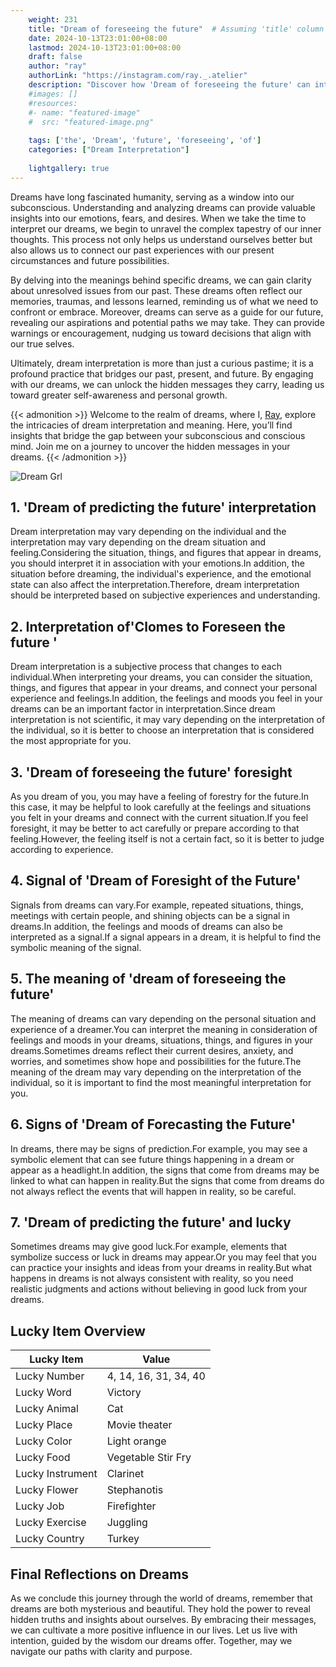 ```yaml
---
    weight: 231
    title: "Dream of foreseeing the future"  # Assuming 'title' column exists
    date: 2024-10-13T23:01:00+08:00
    lastmod: 2024-10-13T23:01:00+08:00
    draft: false
    author: "ray"
    authorLink: "https://instagram.com/ray._.atelier"
    description: "Discover how 'Dream of foreseeing the future' can interpret your future and uncover its significant meanings in your life."
    #images: []
    #resources:
    #- name: "featured-image"
    #  src: "featured-image.png"
    
    tags: ['the', 'Dream', 'future', 'foreseeing', 'of']
    categories: ["Dream Interpretation"]
    
    lightgallery: true
---
```

    
Dreams have long fascinated humanity, serving as a window into our subconscious. Understanding and analyzing dreams can provide valuable insights into our emotions, fears, and desires. When we take the time to interpret our dreams, we begin to unravel the complex tapestry of our inner thoughts. This process not only helps us understand ourselves better but also allows us to connect our past experiences with our present circumstances and future possibilities.

By delving into the meanings behind specific dreams, we can gain clarity about unresolved issues from our past. These dreams often reflect our memories, traumas, and lessons learned, reminding us of what we need to confront or embrace. Moreover, dreams can serve as a guide for our future, revealing our aspirations and potential paths we may take. They can provide warnings or encouragement, nudging us toward decisions that align with our true selves.

Ultimately, dream interpretation is more than just a curious pastime; it is a profound practice that bridges our past, present, and future. By engaging with our dreams, we can unlock the hidden messages they carry, leading us toward greater self-awareness and personal growth.

{{< admonition >}}
Welcome to the realm of dreams, where I, [Ray](https://instagram.com/ray._.atelier), explore the intricacies of dream interpretation and meaning. Here, you’ll find insights that bridge the gap between your subconscious and conscious mind. Join me on a journey to uncover the hidden messages in your dreams.
{{< /admonition >}}

![Dream Grl](https://cdn.pixabay.com/photo/2017/11/02/03/35/gothic-2910057_1280.jpg "Dream Grl")

## 1. 'Dream of predicting the future' interpretation
Dream interpretation may vary depending on the individual and the interpretation may vary depending on the dream situation and feeling.Considering the situation, things, and figures that appear in dreams, you should interpret it in association with your emotions.In addition, the situation before dreaming, the individual's experience, and the emotional state can also affect the interpretation.Therefore, dream interpretation should be interpreted based on subjective experiences and understanding.

## 2. Interpretation of'Clomes to Foreseen the future '
Dream interpretation is a subjective process that changes to each individual.When interpreting your dreams, you can consider the situation, things, and figures that appear in your dreams, and connect your personal experience and feelings.In addition, the feelings and moods you feel in your dreams can be an important factor in interpretation.Since dream interpretation is not scientific, it may vary depending on the interpretation of the individual, so it is better to choose an interpretation that is considered the most appropriate for you.

## 3. 'Dream of foreseeing the future' foresight
As you dream of you, you may have a feeling of forestry for the future.In this case, it may be helpful to look carefully at the feelings and situations you felt in your dreams and connect with the current situation.If you feel foresight, it may be better to act carefully or prepare according to that feeling.However, the feeling itself is not a certain fact, so it is better to judge according to experience.

## 4. Signal of 'Dream of Foresight of the Future'
Signals from dreams can vary.For example, repeated situations, things, meetings with certain people, and shining objects can be a signal in dreams.In addition, the feelings and moods of dreams can also be interpreted as a signal.If a signal appears in a dream, it is helpful to find the symbolic meaning of the signal.

## 5. The meaning of 'dream of foreseeing the future'
The meaning of dreams can vary depending on the personal situation and experience of a dreamer.You can interpret the meaning in consideration of feelings and moods in your dreams, situations, things, and figures in your dreams.Sometimes dreams reflect their current desires, anxiety, and worries, and sometimes show hope and possibilities for the future.The meaning of the dream may vary depending on the interpretation of the individual, so it is important to find the most meaningful interpretation for you.

## 6. Signs of 'Dream of Forecasting the Future'
In dreams, there may be signs of prediction.For example, you may see a symbolic element that can see future things happening in a dream or appear as a headlight.In addition, the signs that come from dreams may be linked to what can happen in reality.But the signs that come from dreams do not always reflect the events that will happen in reality, so be careful.

## 7. 'Dream of predicting the future' and lucky
Sometimes dreams may give good luck.For example, elements that symbolize success or luck in dreams may appear.Or you may feel that you can practice your insights and ideas from your dreams in reality.But what happens in dreams is not always consistent with reality, so you need realistic judgments and actions without believing in good luck from your dreams.

## Lucky Item Overview
| Lucky Item          | Value              |
|---------------|--------------------|
| Lucky Number        | 4, 14, 16, 31, 34, 40  |
| Lucky Word          | Victory |
| Lucky Animal        | Cat |
| Lucky Place         | Movie theater     |
| Lucky Color         | Light orange     |
| Lucky Food          | Vegetable Stir Fry      |
| Lucky Instrument    | Clarinet |
| Lucky Flower        | Stephanotis    |
| Lucky Job           | Firefighter       |
| Lucky Exercise      | Juggling  |
| Lucky Country       | Turkey    |


##  Final Reflections on Dreams

As we conclude this journey through the world of dreams, remember that dreams are both mysterious and beautiful. They hold the power to reveal hidden truths and insights about ourselves. By embracing their messages, we can cultivate a more positive influence in our lives. Let us live with intention, guided by the wisdom our dreams offer. Together, may we navigate our paths with clarity and purpose.
